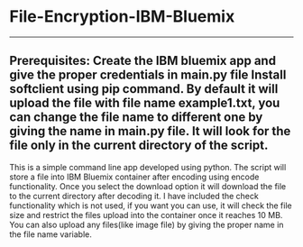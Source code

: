 # File-Encryption-IBM-Bluemix
-------------------------
Prerequisites:
Create the IBM bluemix app and give the proper credentials in main.py file
Install softclient using pip command.
By default it will upload the file with file name example1.txt, you can change the file name to different one by giving the name in main.py file.
It will look for the file only in the current directory of the script.
-------------------------
This is a simple command line app developed using python.
The script will store a file into IBM Bluemix container after encoding using encode functionality.
Once you select the download option it will download the file to the current directory after decoding it.
I have included the check functionality which is not used, if you want you can use, it will check the file size and restrict the files upload into the container once it reaches 10 MB.
You can also upload any files(like image file) by giving the proper name in the file name variable.
